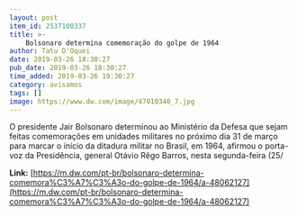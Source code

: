 ```yaml
---
layout: post
item_id: 2537100337
title: >-
    Bolsonaro determina comemoração do golpe de 1964
author: Tatu D'Oquei
date: 2019-03-26 18:30:27
pub_date: 2019-03-26 18:30:27
time_added: 2019-03-26 19:30:27
category: avisamos
tags: []
image: https://www.dw.com/image/47010340_7.jpg
---
```


O presidente Jair Bolsonaro determinou ao Ministério da Defesa que sejam feitas comemorações em unidades militares no próximo dia 31 de março para marcar o início da ditadura militar no Brasil, em 1964, afirmou o porta-voz da Presidência, general Otávio Rêgo Barros, nesta segunda-feira (25/

**Link:** [https://m.dw.com/pt-br/bolsonaro-determina-comemora%C3%A7%C3%A3o-do-golpe-de-1964/a-48062127](https://m.dw.com/pt-br/bolsonaro-determina-comemora%C3%A7%C3%A3o-do-golpe-de-1964/a-48062127)


